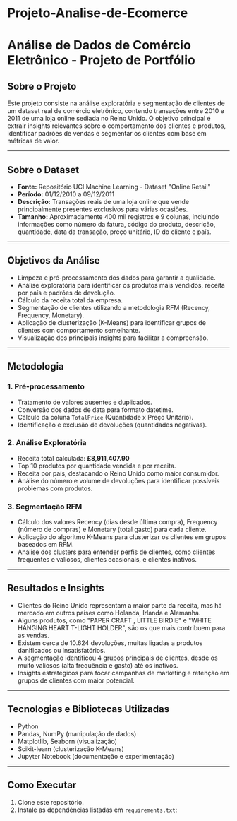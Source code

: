 # Projeto-Analise-de-Ecomerce
# Análise de Dados de Comércio Eletrônico - Projeto de Portfólio

## Sobre o Projeto

Este projeto consiste na análise exploratória e segmentação de clientes de um dataset real de comércio eletrônico, contendo transações entre 2010 e 2011 de uma loja online sediada no Reino Unido. O objetivo principal é extrair insights relevantes sobre o comportamento dos clientes e produtos, identificar padrões de vendas e segmentar os clientes com base em métricas de valor.

---

## Sobre o Dataset

- **Fonte:** Repositório UCI Machine Learning - Dataset "Online Retail"
- **Período:** 01/12/2010 a 09/12/2011
- **Descrição:** Transações reais de uma loja online que vende principalmente presentes exclusivos para várias ocasiões.
- **Tamanho:** Aproximadamente 400 mil registros e 9 colunas, incluindo informações como número da fatura, código do produto, descrição, quantidade, data da transação, preço unitário, ID do cliente e país.

---

## Objetivos da Análise

- Limpeza e pré-processamento dos dados para garantir a qualidade.
- Análise exploratória para identificar os produtos mais vendidos, receita por país e padrões de devolução.
- Cálculo da receita total da empresa.
- Segmentação de clientes utilizando a metodologia RFM (Recency, Frequency, Monetary).
- Aplicação de clusterização (K-Means) para identificar grupos de clientes com comportamento semelhante.
- Visualização dos principais insights para facilitar a compreensão.

---

## Metodologia

### 1. Pré-processamento

- Tratamento de valores ausentes e duplicados.
- Conversão dos dados de data para formato datetime.
- Cálculo da coluna `TotalPrice` (Quantidade x Preço Unitário).
- Identificação e exclusão de devoluções (quantidades negativas).

### 2. Análise Exploratória

- Receita total calculada: **£8,911,407.90**
- Top 10 produtos por quantidade vendida e por receita.
- Receita por país, destacando o Reino Unido como maior consumidor.
- Análise do número e volume de devoluções para identificar possíveis problemas com produtos.

### 3. Segmentação RFM

- Cálculo dos valores Recency (dias desde última compra), Frequency (número de compras) e Monetary (total gasto) para cada cliente.
- Aplicação do algoritmo K-Means para clusterizar os clientes em grupos baseados em RFM.
- Análise dos clusters para entender perfis de clientes, como clientes frequentes e valiosos, clientes ocasionais, e clientes inativos.

---

## Resultados e Insights

- Clientes do Reino Unido representam a maior parte da receita, mas há mercado em outros países como Holanda, Irlanda e Alemanha.
- Alguns produtos, como "PAPER CRAFT , LITTLE BIRDIE" e "WHITE HANGING HEART T-LIGHT HOLDER", são os que mais contribuem para as vendas.
- Existem cerca de 10.624 devoluções, muitas ligadas a produtos danificados ou insatisfatórios.
- A segmentação identificou 4 grupos principais de clientes, desde os muito valiosos (alta frequência e gasto) até os inativos.
- Insights estratégicos para focar campanhas de marketing e retenção em grupos de clientes com maior potencial.

---

## Tecnologias e Bibliotecas Utilizadas

- Python
- Pandas, NumPy (manipulação de dados)
- Matplotlib, Seaborn (visualização)
- Scikit-learn (clusterização K-Means)
- Jupyter Notebook (documentação e experimentação)

---

## Como Executar

1. Clone este repositório.
2. Instale as dependências listadas em `requirements.txt`:
